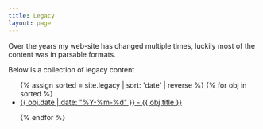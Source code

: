 ```yaml
---
title: Legacy
layout: page
---
```


Over the years my web-site has changed multiple times, luckily most of the
content was in parsable formats.

Below is a collection of legacy content

<ul>
 {% assign sorted = site.legacy | sort: 'date' | reverse %}
  {% for obj in sorted %}
    <li><a href="{{ obj.url }}">{{ obj.date | date: "%Y-%m-%d"  }} - {{ obj.title }}</a></li>

  {% endfor %}
</ul>
